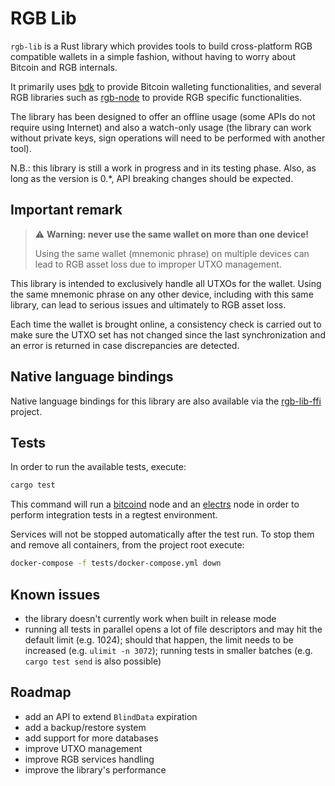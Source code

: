# RGB Lib

`rgb-lib` is a Rust library which provides tools to build cross-platform RGB
compatible wallets in a simple fashion, without having to worry about Bitcoin
and RGB internals.

It primarily uses [bdk] to provide Bitcoin walleting functionalities, and
several RGB libraries such as [rgb-node] to provide RGB specific
functionalities.

The library has been designed to offer an offline usage
(some APIs do not require using Internet) and also a watch-only usage (the
library can work without private keys, sign operations will need to be performed
with another tool).

N.B.: this library is still a work in progress and in its testing phase. Also,
as long as the version is 0.*, API breaking changes should be expected.

## Important remark
> :warning: **Warning: never use the same wallet on more than one device!**
>
> Using the same wallet (mnemonic phrase) on multiple devices can lead to RGB
> asset loss due to improper UTXO management.

This library is intended to exclusively handle all UTXOs for the wallet. Using
the same mnemonic phrase on any other device, including with this same library,
can lead to serious issues and ultimately to RGB asset loss.

Each time the wallet is brought online, a consistency check is carried out to
make sure the UTXO set has not changed since the last synchronization and an
error is returned in case discrepancies are detected.

## Native language bindings
Native language bindings for this library are also available via the
[rgb-lib-ffi] project.

## Tests
In order to run the available tests, execute:
```bash
cargo test
```

This command will run a [bitcoind] node and an [electrs] node in order to
perform integration tests in a regtest environment.

Services will not be stopped automatically after the test run. To stop them and
remove all containers, from the project root execute:
```sh
docker-compose -f tests/docker-compose.yml down
```

## Known issues
- the library doesn't currently work when built in release mode
- running all tests in parallel opens a lot of file descriptors and may hit the
  default limit (e.g. 1024); should that happen, the limit needs to be
  increased (e.g. `ulimit -n 3072`); running tests in smaller batches (e.g.
  `cargo test send` is also possible)

## Roadmap
- add an API to extend `BlindData` expiration
- add a backup/restore system
- add support for more databases
- improve UTXO management
- improve RGB services handling
- improve the library's performance


[bdk]: https://github.com/bitcoindevkit/bdk
[bitcoind]: https://github.com/bitcoin/bitcoin
[electrs]: https://github.com/romanz/electrs
[rgb-lib-ffi]: /rgb-lib-ffi/
[rgb-node]: https://github.com/RGB-WG/rgb-node
